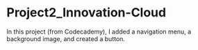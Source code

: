# Project2_Innovation-Cloud
In this project (from Codecademy), I added a navigation menu, a background image, and created a button.
